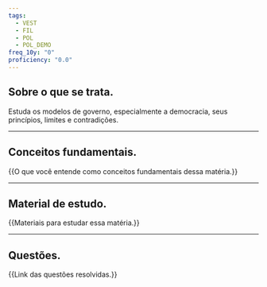 ```yaml
---
tags:
  - VEST
  - FIL
  - POL
  - POL_DEMO
freq_10y: "0"
proficiency: "0.0"
---
```

## Sobre o que se trata.

Estuda os modelos de governo, especialmente a democracia, seus princípios, limites e contradições.

--- 
## Conceitos fundamentais.

{{O que você entende como conceitos fundamentais dessa matéria.}}

---
## Material de estudo.

{{Materiais para estudar essa matéria.}}

--- 
## Questões.

{{Link das questões resolvidas.}}